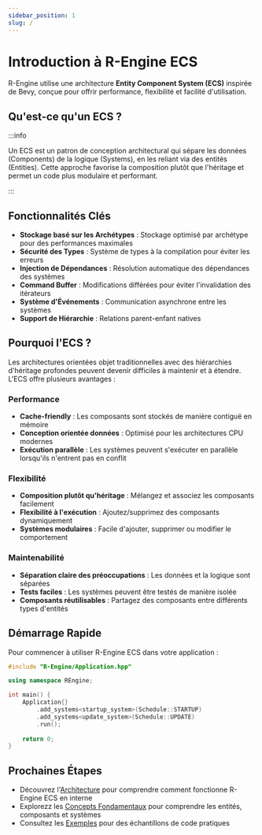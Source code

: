 ```yaml
---
sidebar_position: 1
slug: /
---
```


# Introduction à R-Engine ECS

R-Engine utilise une architecture **Entity Component System (ECS)** inspirée de Bevy, conçue pour offrir performance, flexibilité et facilité d'utilisation.

## Qu'est-ce qu'un ECS ?

:::info

Un ECS est un patron de conception architectural qui sépare les données (Components) de la logique (Systems), en les reliant via des entités (Entities). Cette approche favorise la composition plutôt que l'héritage et permet un code plus modulaire et performant.

:::

## Fonctionnalités Clés

- **Stockage basé sur les Archétypes** : Stockage optimisé par archétype pour des performances maximales
- **Sécurité des Types** : Système de types à la compilation pour éviter les erreurs
- **Injection de Dépendances** : Résolution automatique des dépendances des systèmes
- **Command Buffer** : Modifications différées pour éviter l'invalidation des itérateurs
- **Système d'Événements** : Communication asynchrone entre les systèmes
- **Support de Hiérarchie** : Relations parent-enfant natives

## Pourquoi l'ECS ?

Les architectures orientées objet traditionnelles avec des hiérarchies d'héritage profondes peuvent devenir difficiles à maintenir et à étendre. L'ECS offre plusieurs avantages :

### Performance

- **Cache-friendly** : Les composants sont stockés de manière contiguë en mémoire
- **Conception orientée données** : Optimisé pour les architectures CPU modernes
- **Exécution parallèle** : Les systèmes peuvent s'exécuter en parallèle lorsqu'ils n'entrent pas en conflit

### Flexibilité

- **Composition plutôt qu'héritage** : Mélangez et associez les composants facilement
- **Flexibilité à l'exécution** : Ajoutez/supprimez des composants dynamiquement
- **Systèmes modulaires** : Facile d'ajouter, supprimer ou modifier le comportement

### Maintenabilité

- **Séparation claire des préoccupations** : Les données et la logique sont séparées
- **Tests faciles** : Les systèmes peuvent être testés de manière isolée
- **Composants réutilisables** : Partagez des composants entre différents types d'entités

## Démarrage Rapide

Pour commencer à utiliser R-Engine ECS dans votre application :

```cpp
#include "R-Engine/Application.hpp"

using namespace REngine;

int main() {
    Application{}
        .add_systems<startup_system>(Schedule::STARTUP)
        .add_systems<update_system>(Schedule::UPDATE)
        .run();
    
    return 0;
}
```

## Prochaines Étapes

- Découvrez l'[Architecture](./architecture.md) pour comprendre comment fonctionne R-Engine ECS en interne
- Explorezz les [Concepts Fondamentaux](./core-concepts/index.md) pour comprendre les entités, composants et systèmes
- Consultez les [Exemples](./examples/index.md) pour des échantillons de code pratiques
